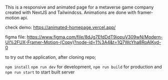 This is a responsive and animated page for a metaverse game company created with NextJS and Tailwindcss. Animations are done with framer-motion api.

check demo: https://animated-homepage.vercel.app/

figma file: https://www.figma.com/file/8dJg7EfdDdT9iopuV309wN/Modern-UI%2FUX-Framer-Motion-(Copy)?node-id=1%3A4&t=1Q7WcYha8RoAIKyd-0

to try out the application, after cloning repo;

`npm install`
`npm run dev` for development,
`npm run build` for production and `npm run start` to start built server
